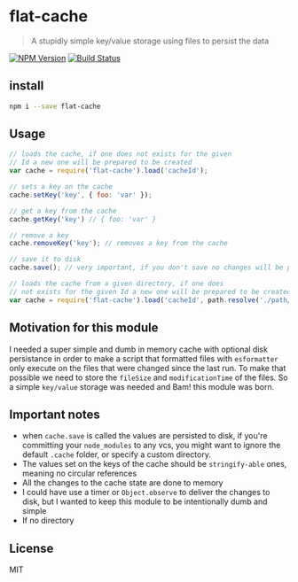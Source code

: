 # flat-cache
> A stupidly simple key/value storage using files to persist the data

[![NPM Version](http://img.shields.io/npm/v/flat-cache.svg?style=flat)](https://npmjs.org/package/flat-cache)
[![Build Status](http://img.shields.io/travis/royriojas/flat-cache.svg?style=flat)](https://travis-ci.org/royriojas/flat-cache)

## install

```bash
npm i --save flat-cache
```

## Usage

```js
// loads the cache, if one does not exists for the given 
// Id a new one will be prepared to be created
var cache = require('flat-cache').load('cacheId');

// sets a key on the cache
cache.setKey('key', { foo: 'var' });

// get a key from the cache
cache.getKey('key') // { foo: 'var' }

// remove a key
cache.removeKey('key'); // removes a key from the cache

// save it to disk
cache.save(); // very important, if you don't save no changes will be persisted.

// loads the cache from a given directory, if one does 
// not exists for the given Id a new one will be prepared to be created
var cache = require('flat-cache').load('cacheId', path.resolve('./path/to/folder'));
```

## Motivation for this module

I needed a super simple and dumb in memory cache with optional disk persistance in order to make 
a script that formatted files with `esformatter` only execute on the files that were changed since the last run.
To make that possible we need to store the `fileSize` and `modificationTime` of the files. So a simple `key/value` 
storage was needed and Bam! this module was born.

## Important notes

- when `cache.save` is called the values are persisted to disk, if you're committing your `node_modules` to any vcs, you
  might want to ignore the default `.cache` folder, or specify a custom directory.
- The values set on the keys of the cache should be `stringify-able` ones, meaning no circular references
- All the changes to the cache state are done to memory
- I could have use a timer or `Object.observe` to deliver the changes to disk, but I wanted to keep this module
  to be intentionally dumb and simple
- If no directory

## License 

MIT


